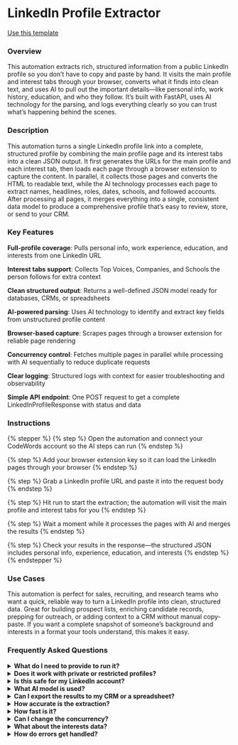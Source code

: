 # LinkedIn Profile Extractor

<a href="https://codewords.agemo.ai/run/linkedin_profile_extractor" class="button primary">Use this template</a>

### Overview

This automation extracts rich, structured information from a public LinkedIn profile so you don’t have to copy and paste by hand. It visits the main profile and interest tabs through your browser, converts what it finds into clean text, and uses AI to pull out the important details—like personal info, work history, education, and who they follow. It’s built with FastAPI, uses AI technology for the parsing, and logs everything clearly so you can trust what’s happening behind the scenes.

### Description

This automation turns a single LinkedIn profile link into a complete, structured profile by combining the main profile page and its interest tabs into a clean JSON output. It first generates the URLs for the main profile and each interest tab, then loads each page through a browser extension to capture the content. In parallel, it collects those pages and converts the HTML to readable text, while the AI technology processes each page to extract names, headlines, roles, dates, schools, and followed accounts. After processing all pages, it merges everything into a single, consistent data model to produce a comprehensive profile that’s easy to review, store, or send to your CRM.

### Key Features

**Full-profile coverage**: Pulls personal info, work experience, education, and interests from one LinkedIn URL

**Interest tabs support**: Collects Top Voices, Companies, and Schools the person follows for extra context

**Clean structured output**: Returns a well-defined JSON model ready for databases, CRMs, or spreadsheets

**AI-powered parsing**: Uses AI technology to identify and extract key fields from unstructured profile content

**Browser-based capture**: Scrapes pages through a browser extension for reliable page rendering

**Concurrency control**: Fetches multiple pages in parallel while processing with AI sequentially to reduce duplicate requests

**Clear logging**: Structured logs with context for easier troubleshooting and observability

**Simple API endpoint**: One POST request to get a complete LinkedInProfileResponse with status and data

### Instructions

{% stepper %}
{% step %}
Open the automation and connect your CodeWords account so the AI steps can run
{% endstep %}

{% step %}
Add your browser extension key so it can load the LinkedIn pages through your browser
{% endstep %}

{% step %}
Grab a LinkedIn profile URL and paste it into the request body
{% endstep %}

{% step %}
Hit run to start the extraction; the automation will visit the main profile and interest tabs for you
{% endstep %}

{% step %}
Wait a moment while it processes the pages with AI and merges the results
{% endstep %}

{% step %}
Check your results in the response—the structured JSON includes personal info, experience, education, and interests
{% endstep %}
{% endstepper %}

### Use Cases

This automation is perfect for sales, recruiting, and research teams who want a quick, reliable way to turn a LinkedIn profile into clean, structured data. Great for building prospect lists, enriching candidate records, prepping for outreach, or adding context to a CRM without manual copy-paste. If you want a complete snapshot of someone’s background and interests in a format your tools understand, this makes it easy.

### Frequently Asked Questions

<details>

<summary><strong>What do I need to provide to run it?</strong></summary>

Just a LinkedIn profile URL. The automation handles the rest, including loading interest tabs and extracting the key details.

</details>

<details>

<summary><strong>Does it work with private or restricted profiles?</strong></summary>

It can only extract data that your browser can access. If a profile is private or you’re not allowed to view certain sections, those won’t be captured.

</details>

<details>

<summary><strong>Is this safe for my LinkedIn account?</strong></summary>

This automation uses a browser extension to load pages you’re allowed to see. Avoid running it at aggressive speeds and always follow LinkedIn’s terms of service.

</details>

<details>

<summary><strong>What AI model is used?</strong></summary>

It uses gemini-2.5-flash through the CodeWords Runtime and the OpenAI async client for calling the model.

</details>

<details>

<summary><strong>Can I export the results to my CRM or a spreadsheet?</strong></summary>

Yes—because the output is structured JSON, it’s easy to transform into CSV, push to a CRM, or store in a database.

</details>

<details>

<summary><strong>How accurate is the extraction?</strong></summary>

The AI technology does a strong job on common fields like name, headline, roles, dates, and schools. Still, it’s best to spot-check important records and adjust prompts or post-processing if needed.

</details>

<details>

<summary><strong>How fast is it?</strong></summary>

The automation fetches multiple pages in parallel (up to 3 at once) and runs the AI step sequentially to reduce duplicate requests. Speed depends on the network and page complexity.

</details>

<details>

<summary><strong>Can I change the concurrency?</strong></summary>

Yes. The semaphore is set to process 3 URLs concurrently. You can increase or decrease that value based on your rate limits and reliability needs.

</details>

<details>

<summary><strong>What about the interests data?</strong></summary>

It pulls from three interest tabs—Top Voices, Companies, and Schools—so you can see who they follow and what they’re interested in.

</details>

<details>

<summary><strong>How do errors get handled?</strong></summary>

The automation logs each step with structured context using structlog. If a page fails to load or parse, check the logs and retry with a slower pace or ensure your browser access and extension key are set correctly.

</details>
